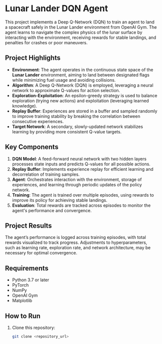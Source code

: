 # **Lunar Lander DQN Agent**

This project implements a Deep Q-Network (DQN) to train an agent to land a spacecraft safely in the Lunar Lander environment from OpenAI Gym. The agent learns to navigate the complex physics of the lunar surface by interacting with the environment, receiving rewards for stable landings, and penalties for crashes or poor maneuvers.

## **Project Highlights**
- **Environment**: The agent operates in the continuous state space of the **Lunar Lander** environment, aiming to land between designated flags while minimizing fuel usage and avoiding collisions.
- **Algorithm**: A Deep Q-Network (DQN) is employed, leveraging a neural network to approximate Q-values for action selection.
- **Exploration-Exploitation**: An epsilon-greedy strategy is used to balance exploration (trying new actions) and exploitation (leveraging learned knowledge).
- **Replay Buffer**: Experiences are stored in a buffer and sampled randomly to improve training stability by breaking the correlation between consecutive experiences.
- **Target Network**: A secondary, slowly-updated network stabilizes learning by providing more consistent Q-value targets.

## **Key Components**
1. **DQN Model**: A feed-forward neural network with two hidden layers processes state inputs and predicts Q-values for all possible actions.
2. **Replay Buffer**: Implements experience replay for efficient learning and decorrelation of training samples.
3. **Agent**: Orchestrates interaction with the environment, storage of experiences, and learning through periodic updates of the policy network.
4. **Training**: The agent is trained over multiple episodes, using rewards to improve its policy for achieving stable landings.
5. **Evaluation**: Total rewards are tracked across episodes to monitor the agent's performance and convergence.

## **Project Results**
The agent’s performance is logged across training episodes, with total rewards visualized to track progress. Adjustments to hyperparameters, such as learning rate, exploration rate, and network architecture, may be necessary for optimal convergence.

## **Requirements**
- Python 3.7 or later
- PyTorch
- NumPy
- OpenAI Gym
- Matplotlib

## **How to Run**
1. Clone this repository:
   ```bash
   git clone <repository_url>
